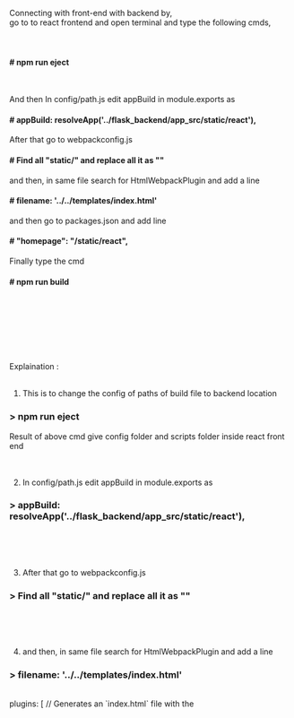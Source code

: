 Connecting with front-end with backend by,<br>
go to to react frontend and open terminal and type the following cmds,
<br><br><br>



#### # npm run eject 
<br>

And then In config/path.js edit appBuild in module.exports as   
#### # appBuild: resolveApp('../flask_backend/app_src/static/react'),

After that go to webpackconfig.js  
#### # Find all "static/" and replace all it as ""

and then, in same file search for HtmlWebpackPlugin and add a line 
#### # filename: '../../templates/index.html'

and then go to packages.json and add line
#### # "homepage": "/static/react",

Finally type the cmd
#### # npm run build 
<br><br>




<br><br><br><br>
Explaination :
<br><br>

1) This is to change the config of paths of build file to backend location
### > npm run eject 
Result of above cmd give config folder and scripts folder inside react front end
<br><br><br>


2) In config/path.js edit appBuild in module.exports as   
### > appBuild: resolveApp('../flask_backend/app_src/static/react'),
<br><br><br>


3) After that go to webpackconfig.js  
### > Find all "static/" and replace all it as ""
<br><br><br>


4) and then, in same file search for HtmlWebpackPlugin and add a line 
### > filename: '../../templates/index.html'
<br>
plugins: [
      // Generates an `index.html` file with the <script> injected.
      new HtmlWebpackPlugin(
        Object.assign(
          {},
          {
            inject: true,
            template: paths.appHtml
          },

<br>
plugins: [
      // Generates an `index.html` file with the <script> injected.
      new HtmlWebpackPlugin(
        Object.assign(
          {},
          {
            inject: true,
            template: paths.appHtml,
            filename: '../../templates/index.html'
          },

<br><br><br>

5) and then go to packages.json and add line
### > "homepage": "/static/react",
<br>
{
  "name": "bookingapp",
  "version": "0.1.0",
  "private": true,

<br>
{
  "name": "bookingapp",
  "version": "0.1.0",
  "private": true,
  "homepage": "/static/react",

<br><br><br>

6) Finally type the cmd
### > npm run build 
it will build the frontend inside flaskbackend/appsrc/ in static and templates
<br><br><br><br>

